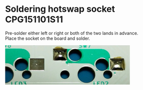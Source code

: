 # Soldering hotswap socket CPG151101S11

Pre-solder either left or right or both of the two lands in advance.  
Place the socket on the board and solder.

<img src="../img/soldering-cpg151101s11_01.jpg" width="80%">